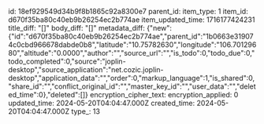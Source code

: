 id: 18ef929549d34b9f8b1865c92a8300e7
parent_id: 
item_type: 1
item_id: d670f35ba80c40eb9b26254ec2b774ae
item_updated_time: 1716177424231
title_diff: "[]"
body_diff: "[]"
metadata_diff: {"new":{"id":"d670f35ba80c40eb9b26254ec2b774ae","parent_id":"1b0663e319074c0cbd966678dabde0b8","latitude":"10.75782630","longitude":"106.70129680","altitude":"0.0000","author":"","source_url":"","is_todo":0,"todo_due":0,"todo_completed":0,"source":"joplin-desktop","source_application":"net.cozic.joplin-desktop","application_data":"","order":0,"markup_language":1,"is_shared":0,"share_id":"","conflict_original_id":"","master_key_id":"","user_data":"","deleted_time":0},"deleted":[]}
encryption_cipher_text: 
encryption_applied: 0
updated_time: 2024-05-20T04:04:47.000Z
created_time: 2024-05-20T04:04:47.000Z
type_: 13